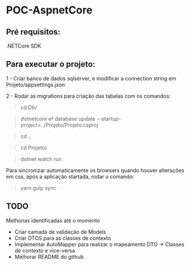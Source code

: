 # POC-AspnetCore

## Pré requisitos:
.NETCore SDK

## Para executar o projeto:

1 - Criar banco de dados sqlserver, e modificar a connection string em Projeto/appsettings.json

2 - Rodar as migrations para criação das tabelas com os comandos:

> cd Db/

> dotnetcore ef database update --startup-project=../Projeto/Projeto.csproj

> cd ..

> cd Projeto/

> dotnet watch run

Para sincronizar automaticamente os browsers quando houver alterações em css, após a aplicação startada, rodar o comando:

> yarn gulp sync


## TODO
Melhorias identificadas até o momento

- Criar camada de validação de Models
- Criar DTOS para as classes de contexto
- Implementar AutoMapper para realizar o mapeamento DTO -> Classes de contexto e vice-versa
- Melhorar README do github
